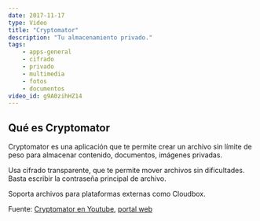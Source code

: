 ```yaml
---
date: 2017-11-17
type: Video
title: "Cryptomator"
description: "Tu almacenamiento privado."
tags:
    - apps-general
    - cifrado
    - privado
    - multimedia
    - fotos
    - documentos
video_id: g9A0zihHZ14
---
```


## Qué es Cryptomator

Cryptomator es una aplicación que te permite crear un archivo sin límite de peso para almacenar contenido, documentos, imágenes privadas.

Usa cifrado transparente, que te permite mover archivos sin dificultades. Basta escribir la contraseña principal de archivo.

Soporta archivos para plataformas externas como Cloudbox.

Fuente: [Cryptomator en Youtube](https://www.youtube.com/channel/UCEGvhHt_j1pQtsHCPc_9Ptg), [portal web](https://cryptomator.org/)
